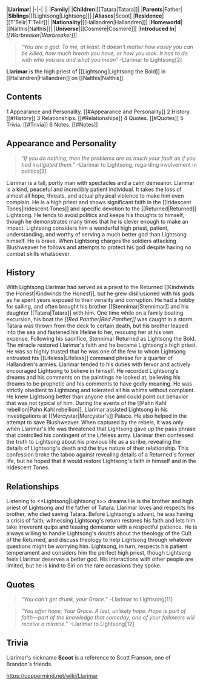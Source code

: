 |**Llarimar**|
|-|-|
||
|**Family**|
|**Children**|[[Tatara\|Tatara]]|
|**Parents**|Father|
|**Siblings**|[[Lightsong\|Lightsong]]|
|**Aliases**|Scoot|
|**Residence**|[[T'Telir\|T'Telir]]|
|**Nationality**|[[Hallandren\|Hallandren]]|
|**Homeworld**|[[Nalthis\|Nalthis]]|
|**Universe**|[[Cosmere\|Cosmere]]|
|**Introduced In**|*[[Warbreaker\|Warbreaker]]*|

>“*You *are* a god. To me, at least. It doesn't matter how easily you can be killed, how much breath you have, or how you look. It has to do with who you are and what you mean*”
\-Llarimar to Lightsong[2]


**Llarimar** is the high priest of [[Lightsong\|Lightsong the Bold]] in [[Hallandren\|Hallandren]] on [[Nalthis\|Nalthis]].

## Contents

1 Appearance and Personality. [[#Appearance and Personality]] 
2 History. [[#History]] 
3 Relationships. [[#Relationships]] 
4 Quotes. [[#Quotes]] 
5 Trivia. [[#Trivia]] 
6 Notes. [[#Notes]] 


## Appearance and Personality
>“*If you do nothing, then the problems are as much your fault as if you had instigated them.*”
\-Llarimar to Lightsong, regarding involvement in politics[3]


Llarimar is a tall, portly man with spectacles and a calm demeanor.
Llarimar is a kind, peaceful and incredibly patient individual. It takes the loss of almost all hope, threats, and actual physical violence to make him even complain. He is a high priest and shows significant faith in the [[Iridescent Tones\|Iridescent Tones]] and specific devotion to the [[Returned\|Returned]] Lightsong. He tends to avoid politics and keeps his thoughts to himself, though he demonstrates many times that he is clever enough to make an impact. Lightsong considers him a wonderful high priest, patient, understanding, and worthy of serving a much better god than Lightsong himself.
He is brave. When Lightsong charges the soldiers attacking Blushweaver he follows and attempts to protect his god despite having no combat skills whatsoever.

## History
  With Lightsong
Llarimar had served as a priest to the Returned [[Kindwinds the Honest\|Kindwinds the Honest]], but he grew disillusioned with his gods as he spent years exposed to their venality and corruption. He had a hobby for sailing, and often brought his brother [[Stennimar\|Stennimar]] and his daughter [[Tatara\|Tatara]] with him. One time while on a family boating excursion, his boat the *[[Red Panther\|Red Panther]]* was caught in a storm. Tatara was thrown from the deck to certain death, but his brother leaped into the sea and fastened his lifeline to her, rescuing her at his own expense. Following his sacrifice, Stennimar Returned as Lightsong the Bold. The miracle restored Llarimar's faith and he became Lightsong's high priest. He was so highly trusted that he was one of the few to whom Lightsong entrusted his [[Lifeless\|Lifeless]] command phrase for a quarter of Hallandren's armies.
Llarimar tended to his duties with fervor and actively encouraged Lightsong to believe in himself. He recorded Lightsong's dreams and his comments on the paintings he looked at, believing his dreams to be prophetic and his comments to have godly meaning. He was strictly obedient to Lightsong and tolerated all his whims without complaint. He knew Lightsong better than anyone else and could point out behavior that was not typical of him.
During the events of the [[Pahn Kahl rebellion\|Pahn Kahl rebellion]], Llarimar assisted Lightsong in his investigations at [[Mercystar\|Mercystar's]] Palace. He also helped in the attempt to save Blushweaver. When captured by the rebels, it was only when Llarimar's life was threatened that Lightsong gave up the pass phrase that controlled his contingent of the Lifeless army. Llarimar then confessed the truth to Lightsong about his previous life as a scribe, revealing the details of Lightsong's death and the true nature of their relationship. This confession broke the taboo against revealing details of a Returned's former life, but he hoped that it would restore Lightsong's faith in himself and in the Iridescent Tones.

## Relationships
  Listening to <<Lightsong\|Lightsong's>> dreams
He is the brother and high priest of Lightsong and the father of Tatara. Llarimar loves and respects his brother, who died saving Tatara. Before Lightsong's advent, he was having a crisis of faith; witnessing Lightsong's return restores his faith and lets him take irreverent quips and teasing demeanor with a respectful patience. He is always willing to handle Lightsong's doubts about the theology of the Cult of the Returned, and discuss theology to help Lightsong through whatever questions might be worrying him. Lightsong, in turn, respects his patient temperament and considers him the perfect high priest, though Lightsong feels Llarimar deserves a better god.
His interactions with other people are limited, but he is kind to Siri on the rare occasions they spoke.

## Quotes
>“*You can't get drunk, your Grace.*”
\-Llarimar to Lightsong[11]


>“*You offer hope, Your Grace. A last, unlikely hope. Hope is part of faith—part of the knowledge that someday, one of your followers will receive a miracle.*”
\-Llarimar to Lightsong[12]


## Trivia
Llarimar's nickname **Scoot** is a reference to Scott Franson, one of Brandon's friends.


https://coppermind.net/wiki/Llarimar